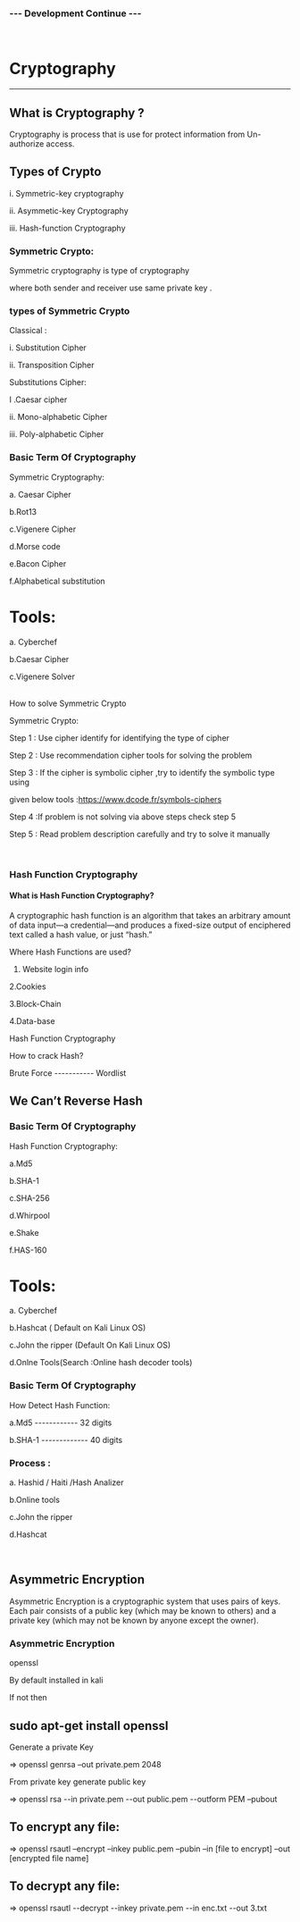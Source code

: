 <!---markdown tutorial--->
### --- Development Continue ---  
   </br>

# Cryptography
----

## What is Cryptography ?

Cryptography is process that is use for protect information from Un-authorize access.
</br>

## Types of Crypto

i. Symmetric-key cryptography

ii. Asymmetic-key Cryptography

iii. Hash-function Cryptography
</br>

### Symmetric Crypto:

Symmetric cryptography is type of cryptography

where both sender and receiver use same private key .
</br>

### types of Symmetric Crypto

Classical :

i. Substitution Cipher

ii. Transposition Cipher

Substitutions Cipher:

I .Caesar cipher

ii. Mono-alphabetic Cipher

iii. Poly-alphabetic Cipher

### Basic Term Of Cryptography

Symmetric Cryptography:

a. Caesar Cipher

b.Rot13

c.Vigenere Cipher

d.Morse code

e.Bacon Cipher

f.Alphabetical substitution
</br>


# Tools:
a. Cyberchef

b.Caesar Cipher

c.Vigenere Solver

</br>
How to solve Symmetric Crypto

Symmetric Crypto:

Step 1 : Use cipher identify for identifying the type of cipher

Step 2 : Use recommendation cipher tools for solving the problem

Step 3 : If the cipher is symbolic cipher ,try to identify the symbolic type using

given below tools :https://www.dcode.fr/symbols-ciphers

Step 4 :If problem is not solving via above steps check step 5

Step 5 : Read problem description carefully and try to solve it manually

</br>


### Hash Function Cryptography


#### What is Hash Function Cryptography?

A cryptographic hash function is an algorithm that takes an arbitrary amount of data input—a credential—and produces a fixed-size output of enciphered text called a hash value, or just “hash.” 


Where Hash Functions are used?

1. Website login info

 2.Cookies

 3.Block-Chain

4.Data-base


Hash Function
Cryptography

How to crack Hash?

Brute Force ----------- Wordlist

## We Can’t Reverse Hash


### Basic Term Of Cryptography

Hash Function Cryptography:

a.Md5

b.SHA-1

c.SHA-256

d.Whirpool

e.Shake

f.HAS-160

# Tools:

a. Cyberchef

b.Hashcat ( Default on Kali Linux OS)

c.John the ripper (Default On Kali Linux OS)

d.Onlne Tools(Search :Online hash decoder tools)

### Basic Term Of Cryptography

How Detect Hash Function:

a.Md5 ------------ 32 digits

b.SHA-1 ------------- 40 digits

### Process :

a. Hashid / Haiti /Hash Analizer

b.Online tools

c.John the ripper

d.Hashcat

</br>


## Asymmetric Encryption

Asymmetric Encryption
is a cryptographic system that uses pairs of keys. Each
pair consists of a public key (which may be known to
others) and a private key (which may not be known by
anyone except the owner).

### Asymmetric Encryption

openssl

By default installed in kali

If not then

## sudo apt-get install openssl

Generate a private Key

=> openssl genrsa –out private.pem 2048

From private key generate public key

=> openssl rsa --in private.pem --out public.pem --outform
PEM –pubout

## To encrypt any file:

=> openssl rsautl –encrypt –inkey public.pem –pubin –in [file
to encrypt] –out [encrypted file name]

## To decrypt any file:

=> openssl rsautl --decrypt --inkey private.pem --in enc.txt --out 3.txt






